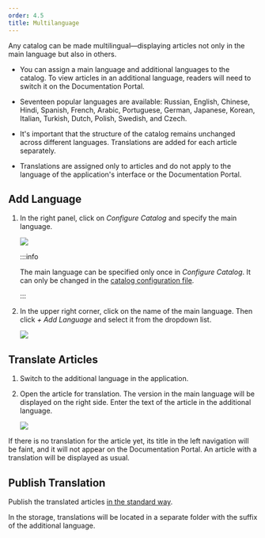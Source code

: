 ```yaml
---
order: 4.5
title: Multilanguage
---
```


Any catalog can be made multilingual—displaying articles not only in the main language but also in others.

- You can assign a main language and additional languages to the catalog. To view articles in an additional language, readers will need to switch it on the Documentation Portal.

- Seventeen popular languages are available: Russian, English, Chinese, Hindi, Spanish, French, Arabic, Portuguese, German, Japanese, Korean, Italian, Turkish, Dutch, Polish, Swedish, and Czech.

- It's important that the structure of the catalog remains unchanged across different languages. Translations are added for each article separately.

- Translations are assigned only to articles and do not apply to the language of the application's interface or the Documentation Portal.

## Add Language

1. In the right panel, click on *Configure Catalog* and specify the main language.

   ![](./multilanguage-4.png)

   :::info 

   The main language can be specified only once in *Configure Catalog*. It can only be changed in the [catalog configuration file](./setting/doc-root-yaml).

   :::

2. In the upper right corner, click on the name of the main language. Then click *\+ Add Language* and select it from the dropdown list.

   ![](./multilanguage-5.png)

## Translate Articles

1. Switch to the additional language in the application.

2. Open the article for translation. The version in the main language will be displayed on the right side. Enter the text of the article in the additional language.

   ![](./multilanguage-6.png)

If there is no translation for the article yet, its title in the left navigation will be faint, and it will not appear on the Documentation Portal. An article with a translation will be displayed as usual.

## Publish Translation

Publish the translated articles [in the standard way](./../quick-start/publish-repository).

In the storage, translations will be located in a separate folder with the suffix of the additional language.
